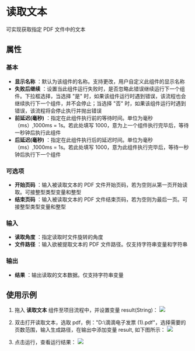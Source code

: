 # 读取文本

可实现获取指定 PDF 文件中的文本

## 属性

### 基本

- **显示名称** ：默认为该组件的名称。支持更改，用户自定义此组件的显示名称
- **失败后继续** ：设置当此组件运行失败时，是否忽略此错误继续运行下一个组件。下拉框选择，当选择 "是" 时，如果该组件运行时遇到错误，该流程也会继续执行下一个组件，并不会停止；当选择 "否" 时，如果该组件运行时遇到错误，该流程将会停止执行并抛出错误
- **前延迟(毫秒)** ：指定在此组件执行前的等待时间。单位为毫秒（ms）,1000ms = 1s。若此处填写 1000，意为上一个组件执行完毕后，等待一秒钟后执行此组件
- **后延迟(毫秒)** ：指定在此组件执行后的延迟时间。单位为毫秒（ms）,1000ms = 1s。若此处填写 1000，意为此组件执行完毕后，等待一秒钟后执行下一个组件

### 可选项

- **开始页码** ：输入被读取文本的 PDF 文件开始页码，若为空则从第一页开始读取。可接整型类型变量和整型
- **结束页码** ：输入被读取文本的 PDF 文件结束页码，若为空则为最后一页。可接整型类型变量和整型

### 输入

- **读取角度** ：指定读取时文件旋转的角度
- **文件路径** ：输入欲被提取文本的 PDF 文件路径。仅支持字符串变量和字符串

### 输出

- **结果** ：输出读取的文本数据。仅支持字符串变量

## 使用示例

1. 拖入 **读取文本** 组件至项目流程中，并设置变量 result(String)：
![](https://docimages.blob.core.chinacloudapi.cn/images/Activities/ExtractText_1.png)

2. 双击打开读取文本，选取 pdf，例："D:\\滴滴电子发票 (1).pdf"，选择需要的页数范围，输入生成路径，在输出中添加变量 result, 如下图所示：
![](https://docimages.blob.core.chinacloudapi.cn/images/Activities/ExtractText_2.png)

3. 点击运行，查看运行结果：
![](https://docimages.blob.core.chinacloudapi.cn/images/Activities/ExtractText_3.png)